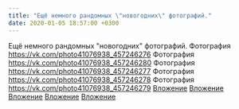 ```yaml
---
title: "Ещё немного рандомных \"новогодних\" фотографий."
date: 2020-01-05 18:57:00 +0300
---
```


Ещё немного рандомных "новогодних" фотографий.
Фотография
<a class="vk-attach" href="https://vk.com/photo41076938_457246276">https://vk.com/photo41076938_457246276</a>
Фотография
<a class="vk-attach" href="https://vk.com/photo41076938_457246280">https://vk.com/photo41076938_457246280</a>
Фотография
<a class="vk-attach" href="https://vk.com/photo41076938_457246277">https://vk.com/photo41076938_457246277</a>
Фотография
<a class="vk-attach" href="https://vk.com/photo41076938_457246278">https://vk.com/photo41076938_457246278</a>
Фотография
<a class="vk-attach" href="https://vk.com/photo41076938_457246279">https://vk.com/photo41076938_457246279</a>
<a class="vk-attach" href="https://vk.com/photo41076938_457246276">Вложение</a>
<a class="vk-attach" href="https://vk.com/photo41076938_457246280">Вложение</a>
<a class="vk-attach" href="https://vk.com/photo41076938_457246277">Вложение</a>
<a class="vk-attach" href="https://vk.com/photo41076938_457246278">Вложение</a>
<a class="vk-attach" href="https://vk.com/photo41076938_457246279">Вложение</a>
